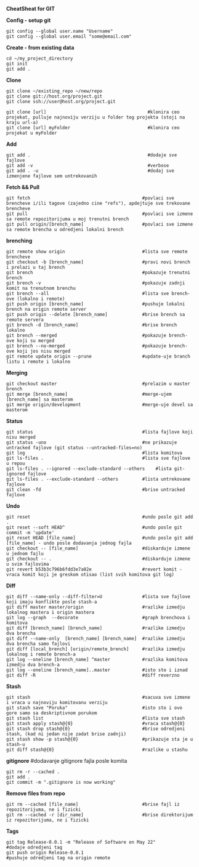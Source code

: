 **CheatSheat for GIT**



**Config - setup git**

	git config --global user.name "Username"
	git config --global user.email "some@email.com"
	

**Create - from existing data**

	cd ~/my_project_directory
	git init
	git add . 



**Clone**

	git clone ~/existing_repo ~/new/repo
	git clone git://host.org/project.git
	git clone ssh://user@host.org/project.git
	
	git clone [url]                                      #klonira ceo projekat, pulluje najnoviju verziju u folder tog projekta (stoji na kraju url-a)
	git clone [url] myFolder                             #klonira ceo projekat u myFolder
	
 	

**Add**

	git add .                                            #dodaje sve fajlove
 	git add -v 										     #verbose
 	git add . -u 										 #dodaj sve izmenjene fajlove sem untrekovanih


**Fetch && Pull**

	git fetch                                          #povlaci sve brencheve i/ili tagove (zajedno cine "refs"), apdejtuje sve trekovane brencheve
	git pull                                           #povlaci sve izmene sa remote repozitorijuma u moj trenutni brench
	git pull origin/[brench_name]                      #povlaci sve izmene sa remote brencha u odredjeni lokalni brench



**brenching**

	git remote show origin                             #lista sve remote brencheve
	git checkout -b [brench_name]					   #pravi novi brench i prelazi u taj brench
	git brench                                         #pokazuje trenutni brench
	git brench -v                                      #pokazuje zadnji komit na trenutnom brenchu     
	git brench --all                                   #lista sve brench-ove (lokalno i remote)
	git push origin [brench_name]                  	   #pushuje lokalni brench na origin remote server
	git push origin --delete [brench_name]    		   #brise brench sa remote servera
	git brench -d [brench_name]                        #brise brench lokalno
	git brench --merged                                #pokazuje brench-ove koji su merged
	git brench --no-merged                             #pokazuje brench-ove koji jos nisu merged
	git remote update origin --prune                   #update-uje branch listu i remote i lokalno

**Merging**

	git checkout master 							   #prelazim u master brench
	git merge [brench_name]                            #merge-ujem [brench_name] sa masterom
	git merge origin/development					   #merge-uje devel sa masterom

**Status**


	git status                                         #lista fajlove koji nisu merged
	git status -uno                                    #ne prikazuje untracked fajlove (git status --untracked-files=no)
	git log                                            #lista komitova
	git ls-files . 									   #lista sve fajlove u repou
	git ls-files . --ignored --exclude-standard --others	#lista git-ignored fajlove
	git ls-files . --exclude-standard --others		   #lista untrekovane fajlove
	git clean -fd                                      #brise untracked fajlove


**Undo**

	git reset										   #undo posle git add .
	git reset --soft HEAD^							   #undo posle git commit -m 'update'
	git reset HEAD [file_name]                         #undo posle git add [file_name] - undo posle dodavanja jednog fajla
	git checkout -- [file_name]                        #diskarduje izmene u jednom fajlu 
	git checkout -- . 								   #diskarduje izmene u svim fajlovima
	git revert b53b3c796b6fdd3e7a02e		           #revert komit - vraca komit koji je greskom otisao (list svih komitova git log)


**Diff**

	git diff --name-only --diff-filter=U 			   #lista sve fajlove koji imaju konflikte posle stash-a
	git diff master master/origin                      #razlike izmedju lokalnog mastera i origin mastera
	git log --graph  --decorate                        #graph brenchova i komitova
	git diff [brench_name] [brench_name]               #razlike izmedju dva brencha
	git diff --name-only  [brench_name] [brench_name]  #razlike izmedju dva brencha samo fajlovi
	git diff [local_brench] [origin/remote_brench]     #razlika izmedju lokalnog i remote brench-a
	git log --oneline [brench_name] ^master   		   #razlika komitova izmedju dva brench-a
	git log --oneline [brench_name]..master            #isto sto i iznad
	git diff -R                                        #diff reverzno
    

**Stash**

	git stash                                          #sacuva sve izmene i vraca u najnoviju komitovanu verziju
	git stash save "Poruka"                            #isto sto i ovo gore samo sa deskriptivnom porukom
	git stash list                                     #lista sve stash 
	git stash apply stash@{0}                          #vraca stash@{0}
	git stash drop stash@{0}                           #brise odredjeni stash, (kad ni jedan nije zadat brise zadnji)
	git stash show -p stash@{0}						   #prikazuje sta je u stash-u
    git diff stash@{0}  							   #razlike u stashu


**gitignore**											#dodavanje gitignore fajla posle komita

	git rm -r --cached .
	git add .
	git commit -m ".gitignore is now working"


**Remove files from repo**

	git rm --cached [file_name]						   #brise fajl iz repozitorijuma, ne i fizicki
	git rm --cached -r [dir_name]					   #brise direktorijum iz repozitorijuma, ne i fizicki


**Tags**

	git tag Release-0.0.1 -m "Release of Software on May 22"                #dodaje odredjeni tag 
	git push origin Release-0.0.1                                           #pushuje odredjeni tag na origin remote


